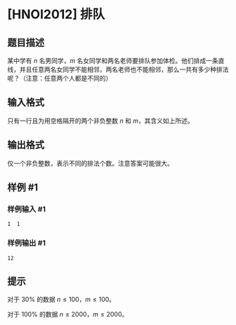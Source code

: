# [HNOI2012] 排队

## 题目描述

某中学有 $n$ 名男同学，$m$ 名女同学和两名老师要排队参加体检。他们排成一条直线，并且任意两名女同学不能相邻，两名老师也不能相邻，那么一共有多少种排法呢？（注意：任意两个人都是不同的）


## 输入格式

只有一行且为用空格隔开的两个非负整数 $n$ 和 $m$，其含义如上所述。 

## 输出格式

仅一个非负整数，表示不同的排法个数。注意答案可能很大。


## 样例 #1

### 样例输入 #1
```
1  1
```

### 样例输出 #1

```
12
```

## 提示

对于 $30\%$ 的数据 $n\leq 100$，$m\leq 100$。

对于 $100\%$ 的数据 $n\leq 2000$，$m\leq 2000$。

